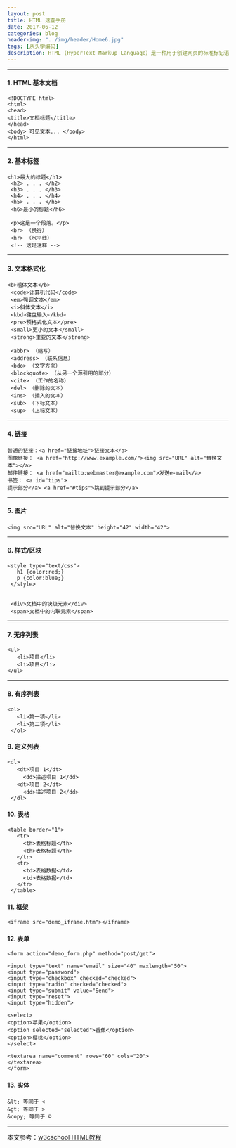 ```yaml
---
layout: post
title: HTML 速查手册
date: 2017-06-12
categories: blog
header-img: "../img/header/Home6.jpg"
tags: [从头学编码]
description: HTML (HyperText Markup Language）是一种用于创建网页的标准标记语言。HTML 运行在浏览器上，由浏览器来解析。
---
```


---
#### 1. HTML 基本文档

	<!DOCTYPE html>
	<html>
	<head>
	<title>文档标题</title>
	</head>
	<body> 可见文本... </body>
	</html>


---

#### 2. 基本标签

	<h1>最大的标题</h1>
	 <h2> . . . </h2>
	 <h3> . . . </h3>
	 <h4> . . . </h4>
	 <h5> . . . </h5>
	 <h6>最小的标题</h6>
	 
	 <p>这是一个段落。</p>
	 <br> （换行）
	 <hr> （水平线）
	 <!-- 这是注释 -->

---

#### 3. 文本格式化

	<b>粗体文本</b>
	 <code>计算机代码</code>
	 <em>强调文本</em>
	 <i>斜体文本</i>
	 <kbd>键盘输入</kbd> 
	 <pre>预格式化文本</pre>
	 <small>更小的文本</small>
	 <strong>重要的文本</strong>
	 
	 <abbr> （缩写）
	 <address> （联系信息）
	 <bdo> （文字方向）
	 <blockquote> （从另一个源引用的部分）
	 <cite> （工作的名称）
	 <del> （删除的文本）
	 <ins> （插入的文本）
	 <sub> （下标文本）
	 <sup> （上标文本）

---

#### 4. 链接

	普通的链接：<a href="链接地址">链接文本</a>
	图像链接： <a href="http://www.example.com/"><img src="URL" alt="替换文本"></a> 
	邮件链接： <a href="mailto:webmaster@example.com">发送e-mail</a>
	书签： <a id="tips">
	提示部分</a> <a href="#tips">跳到提示部分</a>

---

#### 5. 图片

	<img src="URL" alt="替换文本" height="42" width="42">

---

#### 6. 样式/区块

	<style type="text/css">
	   h1 {color:red;}
	   p {color:blue;}
	 </style>
	 
	 
	 <div>文档中的块级元素</div>
	 <span>文档中的内联元素</span>

---

#### 7. 无序列表

	<ul>
	   <li>项目</li>
	   <li>项目</li>
	</ul>

---

#### 8. 有序列表
   
	<ol>
	   <li>第一项</li>
	   <li>第二项</li>
	 </ol>

#### 9. 定义列表

	<dl>
	   <dt>项目 1</dt>
	     <dd>描述项目 1</dd>
	   <dt>项目 2</dt>
	     <dd>描述项目 2</dd>
	 </dl>

#### 10. 表格

	<table border="1">
	   <tr>
	     <th>表格标题</th>
	     <th>表格标题</th>
	   </tr>
	   <tr>
	     <td>表格数据</td>
	     <td>表格数据</td>
	   </tr>
	 </table>
	 
#### 11. 框架

	<iframe src="demo_iframe.htm"></iframe>
	
#### 12. 表单	
	
	<form action="demo_form.php" method="post/get">
	
	<input type="text" name="email" size="40" maxlength="50"> 
	<input type="password"> 
	<input type="checkbox" checked="checked"> 
	<input type="radio" checked="checked"> 
	<input type="submit" value="Send"> 
	<input type="reset"> 
	<input type="hidden"> 
	
	<select> 
	<option>苹果</option> 
	<option selected="selected">香蕉</option> 
	<option>樱桃</option> 
	</select>
	
	<textarea name="comment" rows="60" cols="20">
	</textarea> 
	</form>
		
#### 13. 实体	
	
	&lt; 等同于 <
	&gt; 等同于 >
	&copy; 等同于 ©

---
	
本文参考：[w3cschool HTML教程](https://www.w3cschool.cn/html/)	
	
